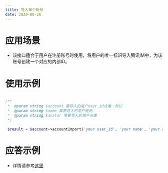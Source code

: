 ```yaml
---
title: 导入单个帐号
date: 2020-08-26
---
```


# 应用场景
- 该接口适合于用户在注册账号时使用，将用户的唯一标识导入腾讯IM中，为该账号创建一个对应的内部ID。

# 使用示例
```php

/**
 *  @param string $account 需导入的用户user_id或唯一标识
 *  @param string $name 需要导入的用户昵称
 *  @param string $avatar 需要导入的用户头像
 */

 $result = $account->accountImport('your user_id', 'your name', 'your avatar');

```

# 应答示例
- 详情请参考[这里](https://cloud.tencent.com/document/product/269/1608)